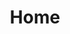 ---
title: Home
layout: index
showContactMap: true
banners:

- image: /img/slider/slide1.jpg
  #video: /img/cover.mp4
  title: Expert Stonemasonry
  ctaText: Our work
  ctaLink: /work/

- image: /img/slider/slide2.jpg
  video: 
  title: Specialists in Stonework and the undertaking and project management of new builds, barn conversions and renovations.	
  ctaText: Our work
  ctaLink: /work/

sections:
- title: About
  style: left
  content: |
    <p>
      With our trade of stone work been passed down the generations 
      we have developed a strong passion for our work ranging from 
      Dry Stone and Mortar Core Walling to Stone Facing, 
      Landscaping and Flagging.
    </p>
  image: /img/about-4.jpg
  ctaText: Continue Reading
  ctaLink: /about/

- title: Project management
  style: center
  content: |
    <p>
      Having built our own family home we appreciate the 
      importance of getting everything ‘just right’ and 
      feeling confident that your needs are being listened to.
    </p>
    <p>
      We enjoy working with you to create special features 
      within the property such as custom-built fire places 
      and stone feature walls to make the space your own.
    </p>
  image: /img/about-2.jpg
  ctaText: Find out more
  ctaLink: /project-management/

- title: Stonework
  style: right
  content: |
    <p>
      We are also passionate about producing beautiful stonework 
      that will last for future generations, whether this is stone 
      facing a property, drystone walling, or producing a unique 
      custom stone feature for your garden.
    </p>
  image: /img/about-3.jpg
  ctaText: Discover more
  ctaLink: /stonework/

---